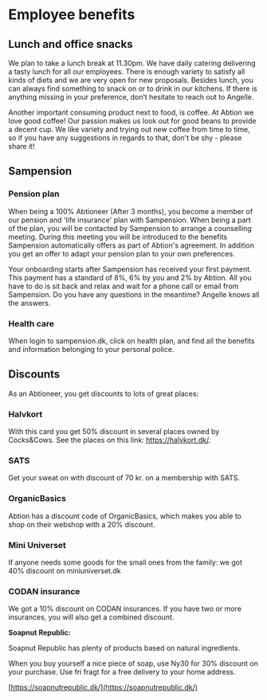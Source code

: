 # Employee benefits

## Lunch and office snacks
We plan to take a lunch break at 11.30pm. We have daily catering delivering a tasty lunch for all our employees. There is enough variety to satisfy all kinds of diets and we are very open for new proposals. Besides lunch, you can always find something to snack on or to drink in our kitchens. If there is anything missing in your preference, don’t hesitate to reach out to Angelle. 

Another important consuming product next to food, is coffee. At Abtion we love good coffee! Our passion makes us look out for good beans to provide a decent cup. We like variety and trying out new coffee from time to time, so if you have any suggestions in regards to that, don't be shy - please share it!

## Sampension
### Pension plan
When being a 100% Abtioneer (After 3 months), you become a member of our pension and 'life insurance' plan with Sampension. When being a part of the plan, you will be contacted by Sampension to arrange a counselling meeting. During this meeting you will be introduced to the benefits Sampension automatically offers as part of Abtion's agreement. In addition you get an offer to adapt your pension plan to your own preferences. 

Your onboarding starts after Sampension has received your first payment. This payment has a standard of 8%, 6% by you and 2% by Abtion. 
All you have to do is sit back and relax and wait for a phone call or email from Sampension. Do you have any questions in the meantime? Angelle knows all the answers. 

### Health care
When login to sampension.dk, click on health plan, and find all the benefits and information belonging to your personal police. 




## Discounts

As an Abtioneer, you get discounts to lots of great places: 

### Halvkort
With this card you get 50% discount in several places owned by Cocks&Cows. See the places on this link: https://halvkort.dk/.

### SATS
Get your sweat on with discount of 70 kr. on a membership with SATS. 

### OrganicBasics
Abtion has a discount code of OrganicBasics, which makes you able to shop on their webshop with a 20% discount.

### Mini Universet
If anyone needs some goods for the small ones from the family: we got 40% discount on miniuniverset.dk 

### CODAN insurance
We got a 10% discount on CODAN insurances. If you have two or more insurances, you will also get a combined discount.

**Soapnut Republic:**

Soapnut Republic has plenty of products based on natural ingredients.

When you buy yourself a nice piece of soap, use Ny30 for 30% discount on your purchase. Use fri fragt for a free delivery to your home address. 

[https://soapnutrepublic.dk/](https://soapnutrepublic.dk/)

